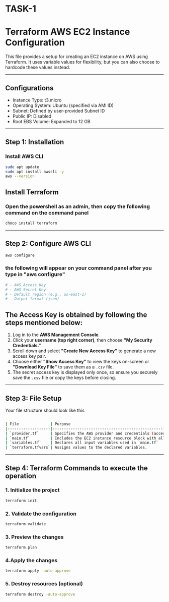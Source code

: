 # TASK-1
# Terraform AWS EC2 Instance Configuration

This file provides a setup for creating an EC2 instance on AWS using Terraform. It uses variable values for flexibility, but you can also choose to hardcode these values instead.

---

##  Configurations

- Instance Type: t3.micro
- Operating System: Ubuntu (specified via AMI ID)
- Subnet: Defined by user-provided Subnet ID
- Public IP: Disabled
- Root EBS Volume: Expanded to 12 GB


---

## Step 1: Installation

###  Install AWS CLI

```bash
sudo apt update
sudo apt install awscli -y
aws --version
```
## Install Terraform  
### Open the powershell as an admin, then copy the following command on the command panel 
```bash
choco install terraform
```
---
## Step 2: Configure AWS CLI
```bash
aws configure
```
### the following will appear on your command panel after you type in "aws configure"
```bash
# - AWS Access Key
# - AWS Secret Key
# - Default region (e.g., us-east-1)
# - Output format (json)
```
## The Access Key is obtained by following the steps mentioned below: 

1. Log in to the **AWS Management Console**.
2. Click your **username (top right corner)**, then choose **"My Security Credentials."**
3. Scroll down and select **"Create New Access Key"** to generate a new access key pair.
4. Choose either **"Show Access Key"** to view the keys on-screen or **"Download Key File"** to save them as a `.csv` file.
5. The secret access key is displayed only once, so ensure you securely save the `.csv` file or copy the keys before closing.

   
---

## Step 3: File Setup 

 Your file structure should look like this
```bash

| File              | Purpose                                                                 |
|-------------------|-------------------------------------------------------------------------|
| `provider.tf`     | Specifies the AWS provider and credentials (access key and secret key are hardcoded).|
| `main.tf`         | Includes the EC2 instance resource block with all configurable parameters.   |
| `variables.tf`    | Declares all input variables used in `main.tf`                          |
| `terraform.tfvars`| Assigns values to the declared variables.                           |

```
---
## Step 4: Terraform Commands to execute the operation

### 1. Initialize the project
```bash
terraform init
```

### 2. Validate the configuration
```bash
terraform validate
```

### 3. Preview the changes
```bash
terraform plan
```

### 4.Apply the changes
```bash
terraform apply -auto-approve
```

### 5. Destroy resources (optional)
```bash
terraform destroy -auto-approve
```
